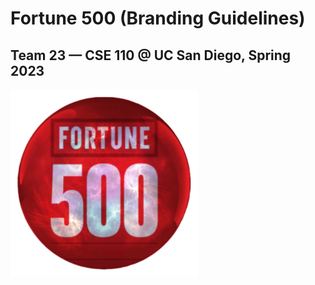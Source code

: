 # Fortune 500 (Branding Guidelines)
## Team 23 — CSE 110 @ UC San Diego, Spring 2023

<img src="teamlogo.png" alt= "Team Logo" width="300">
